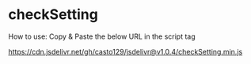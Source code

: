 # checkSetting
How to use:
Copy & Paste the below URL in the script tag

https://cdn.jsdelivr.net/gh/casto129/jsdelivr@v1.0.4/checkSetting.min.js

